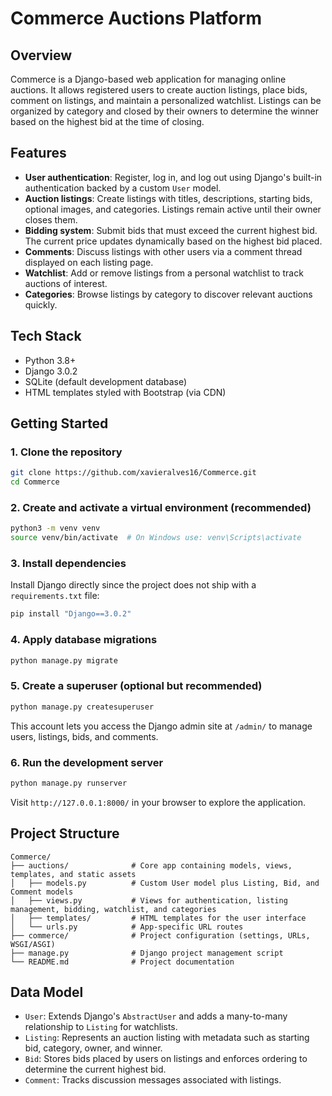 # Commerce Auctions Platform

## Overview
Commerce is a Django-based web application for managing online auctions. It allows registered users to create auction listings, place bids, comment on listings, and maintain a personalized watchlist. Listings can be organized by category and closed by their owners to determine the winner based on the highest bid at the time of closing.

## Features
- **User authentication**: Register, log in, and log out using Django's built-in authentication backed by a custom `User` model.
- **Auction listings**: Create listings with titles, descriptions, starting bids, optional images, and categories. Listings remain active until their owner closes them.
- **Bidding system**: Submit bids that must exceed the current highest bid. The current price updates dynamically based on the highest bid placed.
- **Comments**: Discuss listings with other users via a comment thread displayed on each listing page.
- **Watchlist**: Add or remove listings from a personal watchlist to track auctions of interest.
- **Categories**: Browse listings by category to discover relevant auctions quickly.

## Tech Stack
- Python 3.8+
- Django 3.0.2
- SQLite (default development database)
- HTML templates styled with Bootstrap (via CDN)

## Getting Started

### 1. Clone the repository
```bash
git clone https://github.com/xavieralves16/Commerce.git
cd Commerce
```

### 2. Create and activate a virtual environment (recommended)
```bash
python3 -m venv venv
source venv/bin/activate  # On Windows use: venv\Scripts\activate
```

### 3. Install dependencies
Install Django directly since the project does not ship with a `requirements.txt` file:
```bash
pip install "Django==3.0.2"
```

### 4. Apply database migrations
```bash
python manage.py migrate
```

### 5. Create a superuser (optional but recommended)
```bash
python manage.py createsuperuser
```
This account lets you access the Django admin site at `/admin/` to manage users, listings, bids, and comments.

### 6. Run the development server
```bash
python manage.py runserver
```
Visit `http://127.0.0.1:8000/` in your browser to explore the application.

## Project Structure
```
Commerce/
├── auctions/              # Core app containing models, views, templates, and static assets
│   ├── models.py          # Custom User model plus Listing, Bid, and Comment models
│   ├── views.py           # Views for authentication, listing management, bidding, watchlist, and categories
│   ├── templates/         # HTML templates for the user interface
│   └── urls.py            # App-specific URL routes
├── commerce/              # Project configuration (settings, URLs, WSGI/ASGI)
├── manage.py              # Django project management script
└── README.md              # Project documentation
```

## Data Model
- `User`: Extends Django's `AbstractUser` and adds a many-to-many relationship to `Listing` for watchlists.
- `Listing`: Represents an auction listing with metadata such as starting bid, category, owner, and winner.
- `Bid`: Stores bids placed by users on listings and enforces ordering to determine the current highest bid.
- `Comment`: Tracks discussion messages associated with listings.

